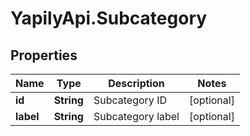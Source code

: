 # YapilyApi.Subcategory

## Properties

Name | Type | Description | Notes
------------ | ------------- | ------------- | -------------
**id** | **String** | Subcategory ID | [optional] 
**label** | **String** | Subcategory label | [optional] 


